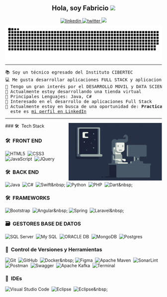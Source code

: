 <!--Cabecera-->
<div align="center">
<h2 align="center">Hola, soy Fabricio <img src="https://media.giphy.com/media/hvRJCLFzcasrR4ia7z/giphy.gif" width="35"></h2>
<a href="https://linkedin.com/in/fabriciobecerraazaña" target="_blank">
<img src=https://img.shields.io/badge/linkedin-%2300acee.svg?color=405DE6&style=for-the-badge&logo=linkedin&logoColor=white alt=linkedin style="margin-bottom: 5px;" />
</a>
<a href="https://twitter.com/" target="_blank">
<img src=https://img.shields.io/badge/twitter-%2300acee.svg?color=1DA1F2&style=for-the-badge&logo=twitter&logoColor=white alt=twitter style="margin-bottom: 5px;" />
</a>
<a href="https://gmail.com/" target="_blank">
<img src="https://img.shields.io/badge/gmail-%fffff?style=for-the-badge&logo=gmail&color=%fffff style="margin-bottom: 5px;" />
</a>
<br />
</div>
<!--Cabecera-->

<!--- snake -->
<div align="center">
  <img  src="https://github.com/1999AZZAR/1999AZZAR/blob/readme/resources/img/grid-snake.svg"
       alt="snake" /></a>
</div>
<!--- snake -->
<hr>
<pre>
📚 Soy un técnico egresado del Instituto CIBERTEC
💻 Me gusta desarrollar aplicaciones FULL STACK y aplicaciones moviles en FLUTTER
📝 Tengo un gran interés por el DESARROLLO MOVIL y DATA SCIENCE
🔭 Actualmente estoy desarrollando una tienda virtual 
🌟 Principales Lenguajes: Java, C# 
🚩 Interesado en el desarrollo de aplicaciones Full Stack
🤔 Actualmente estoy en busca de una oportunidad de: <b>Practicante</b> o una <b>oportunidad de Trabajo</b>,
  este es <a href="https://linkedin.com/in/fabriciobecerraazaña" target="_blank">mi perfil en LinkedIn</a>
</pre>
<hr>

<!--Stack-->
<img alt="Night Coding" src="https://raw.githubusercontent.com/AVS1508/AVS1508/master/assets/Night-Coding.gif" align="right"/>
### 🛠 &nbsp;Tech Stack


### 🛠 &nbsp;FRONT END
![HTML5](https://img.shields.io/badge/html5-%23E34F26.svg?style=for-the-badge&logo=html5&logoColor=white)&nbsp;
![CSS3](https://img.shields.io/badge/css3-%231572B6.svg?style=for-the-badge&logo=css3&logoColor=white)&nbsp;
![JavaScript](https://img.shields.io/badge/javascript-%23323330.svg?style=for-the-badge&logo=javascript&logoColor=%23F7DF1E)&nbsp;
![JQuery](https://img.shields.io/badge/jquery-%25230769AD?style=for-the-badge&logo=JQuery&logoColor=white)&nbsp;

### 🛠 &nbsp;BACK END
![Java](https://img.shields.io/badge/java-%23ED8B00.svg?style=for-the-badge&logo=java&logoColor=white)&nbsp;
![C#](https://img.shields.io/badge/c-%2300599C.svg?style=for-the-badge&logo=c&logoColor=white)&nbsp;
![Swift](https://img.shields.io/badge/swift-%25fffff?style=for-the-badge&logo=swift&labelColor=%23fff&color=rgba(255%2C%20128%2C%200%2C%200.8))&nbsp;
![Python](https://img.shields.io/badge/python-3670A0?style=for-the-badge&logo=python&logoColor=ffdd54)&nbsp;
![PHP](https://img.shields.io/badge/%20php-%2523777BB4?style=for-the-badge&logo=php&logoColor=white&color=%23777BB4)&nbsp;
![Dart](https://img.shields.io/badge/dart-%25fffff?style=for-the-badge&logo=dart&color=rgba(0%2C%2011%2C%20255%2C%200.8))&nbsp;

### 🛠 &nbsp;FRAMEWORKS
![Bootstrap](https://img.shields.io/badge/bootstrap-%23563D7C.svg?style=for-the-badge&logo=bootstrap&logoColor=white)&nbsp;
![Angular](https://img.shields.io/badge/angular-%25fffff?style=for-the-badge&logo=angular&color=rgba(255%2C%200%2C%200%2C%200.8))&nbsp;
![Spring](https://img.shields.io/badge/spring-%236DB33F.svg?style=for-the-badge&logo=spring&logoColor=white)&nbsp;
![Laravel](https://img.shields.io/badge/laravel-%25fffff?style=for-the-badge&logo=laravel&color=rgba(194%2C%20194%2C%20194%2C%200.8))&nbsp;

### 🗃 &nbsp;GESTORES BASE DE DATOS
![SQL Server](https://img.shields.io/badge/sqlserver-%2523CC2927?style=for-the-badge&logo=sqlserver&logoColor=white&color=%2523CC2927)&nbsp;
![My SQL](https://img.shields.io/badge/mysql-%2500758F?style=for-the-badge&logo=mysql&logoColor=white&color=%2300758F)&nbsp;
![ORACLE DB](https://img.shields.io/badge/oracle-%25FF8C00?style=for-the-badge&logo=oracle&logoColor=white&color=%23FF8C00)&nbsp;
![MongoDB](https://img.shields.io/badge/MongoDB-%234ea94b.svg?style=for-the-badge&logo=mongodb&logoColor=white)&nbsp;
![Postgres](https://img.shields.io/badge/postgres-%23316192.svg?style=for-the-badge&logo=postgresql&logoColor=white)&nbsp;

### 🧰 &nbsp;Control de Versiones y Herramientas

![Git](https://img.shields.io/badge/git-%23F05033.svg?style=for-the-badge&logo=git&logoColor=white)&nbsp;
![GitHub](https://img.shields.io/badge/github-%23121011.svg?style=for-the-badge&logo=github&logoColor=white)&nbsp;
![Docker](https://img.shields.io/badge/docker-%25fffff?style=for-the-badge&logo=docker&color=rgba(3%2C%20208%2C%20255%2C%200.8))&nbsp;
![Figma](https://img.shields.io/badge/figma-%23F24E1E.svg?style=for-the-badge&logo=figma&logoColor=white)&nbsp;
![Apache Maven](https://img.shields.io/badge/Apache%20Maven-C71A36?style=for-the-badge&logo=Apache%20Maven&logoColor=white)&nbsp;
![SonarLint](https://img.shields.io/badge/SonarLint-CB2029?style=for-the-badge&logo=SONARLINT&logoColor=white)&nbsp;
![Postman](https://img.shields.io/badge/Postman-FF6C37?style=for-the-badge&logo=postman&logoColor=white)&nbsp;
![Swagger](https://img.shields.io/badge/-Swagger-%23Clojure?style=for-the-badge&logo=swagger&logoColor=white)&nbsp;
![Apache Kafka](https://img.shields.io/badge/Apache%20Kafka-000?style=for-the-badge&logo=apachekafka)&nbsp;
![Terminal](https://img.shields.io/badge/Terminal-%23054020?style=for-the-badge&logo=gnu-bash&logoColor=white)

### 🧰 &nbsp;IDEs
![Visual Studio Code](https://img.shields.io/badge/Visual%20Studio%20Code-0078d7.svg?style=for-the-badge&logo=visual-studio-code&logoColor=white)&nbsp;
![Eclipse](https://img.shields.io/badge/Eclipse-FE7A16.svg?style=for-the-badge&logo=Eclipse&logoColor=white)&nbsp;
![Eclipse](https://img.shields.io/badge/intellij-%25fffff?style=for-the-badge&logo=intellij&color=rgba(3%2C%20208%2C%20255%2C%200.8))&nbsp;
<!--Stack-->
